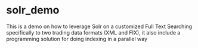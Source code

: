 # solr_demo
This is a demo on how to leverage Solr on a customized Full Text Searching specifically to two trading data formats (XML and FIX), it also include a programming solution for doing indexing in a parallel way
